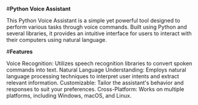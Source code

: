 #**Python Voice Assistant**

This Python Voice Assistant is a simple yet powerful tool designed to perform various tasks through voice commands. Built using Python and several libraries, it provides an intuitive interface for users to interact with their computers using natural language.




#**Features**

Voice Recognition: Utilizes speech recognition libraries to convert spoken commands into text.
Natural Language Understanding: Employs natural language processing techniques to interpret user intents and extract relevant information.
Customizable: Tailor the assistant's behavior and responses to suit your preferences.
Cross-Platform: Works on multiple platforms, including Windows, macOS, and Linux.
